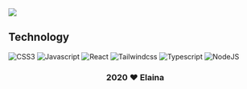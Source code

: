 <!-- ![align="center"](https://github.com/fadilkun45/fadilkun45/blob/main/elaina.gif)

<!--  <h1 align="center"> Halo, Selamat datang 👋 </h1> -->


 <img src="https://github-readme-stats.vercel.app/api?username=fadilkun45&show_icons=true&include_all_commits=true&theme=monokai"  />
   
## Technology

![CSS3](https://img.shields.io/badge/-CSS-254bdd?style=for-the-badge&logo=css3&logoColor=white)
![Javascript](https://img.shields.io/badge/-Javascript-efd81d?style=for-the-badge&logo=Javascript&logoColor=black)
![React](https://img.shields.io/badge/React-20232A?style=for-the-badge&logo=react&logoColor=61DAFB)
![Tailwindcss](https://img.shields.io/badge/-Tailwindcss-3490dc?style=for-the-badge&logo=tailwindcss&logoColor=white)
![Typescript](https://img.shields.io/badge/-Typescript-3490dc?style=for-the-badge&logo=Typescript&logoColor=white)
![NodeJS](https://img.shields.io/badge/-Node.js-7741c?style=for-the-badge&logo=nodedotjs&logoColor=white)

   <h3 align="center"> 2020 ❤️ Elaina</h3>
<!--
**fadilkun45/fadilkun45** is a ✨ _special_ ✨ repository because its `README.md` (this file) appears on your GitHub profile.

Here are some ideas to get you started:

- 🔭 I’m currently working on ...
- 🌱 I’m currently learning ...
- 👯 I’m looking to collaborate on ...
- 🤔 I’m looking for help with ...
- 💬 Ask me about ...
- 📫 How to reach me: ...
- 😄 Pronouns: ...
- ⚡ Fun fact: ...
-->
